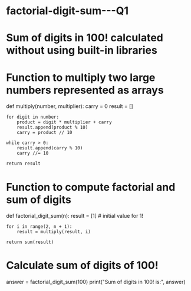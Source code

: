 # factorial-digit-sum---Q1
# Sum of digits in 100! calculated without using built-in libraries
# Function to multiply two large numbers represented as arrays
def multiply(number, multiplier):
    carry = 0
    result = []

    for digit in number:
        product = digit * multiplier + carry
        result.append(product % 10)
        carry = product // 10

    while carry > 0:
        result.append(carry % 10)
        carry //= 10

    return result

# Function to compute factorial and sum of digits
def factorial_digit_sum(n):
    result = [1]  # initial value for 1!

    for i in range(2, n + 1):
        result = multiply(result, i)

    return sum(result)

# Calculate sum of digits of 100!
answer = factorial_digit_sum(100)
print("Sum of digits in 100! is:", answer)

